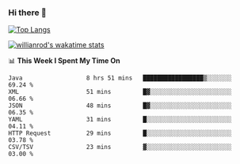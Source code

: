 ### Hi there 👋
[![Top Langs](https://github-readme-stats.vercel.app/api/top-langs/?username=hyoghurt&layout=compact&exclude_repo=multiserver,docker_compose&langs_count=6)](https://github.com/anuraghazra/github-readme-stats)

[![willianrod's wakatime stats](https://github-readme-stats.vercel.app/api/wakatime?username=hyoghurt)](https://github.com/anuraghazra/github-readme-stats)

📊 **This Week I Spent My Time On** 
<!--START_SECTION:waka-->

```text
Java                  8 hrs 51 mins   █████████████████▒░░░░░░░   69.24 %
XML                   51 mins         █▓░░░░░░░░░░░░░░░░░░░░░░░   06.66 %
JSON                  48 mins         █▓░░░░░░░░░░░░░░░░░░░░░░░   06.35 %
YAML                  31 mins         █░░░░░░░░░░░░░░░░░░░░░░░░   04.11 %
HTTP Request          29 mins         █░░░░░░░░░░░░░░░░░░░░░░░░   03.78 %
CSV/TSV               23 mins         ▓░░░░░░░░░░░░░░░░░░░░░░░░   03.00 %
```

<!--END_SECTION:waka-->
